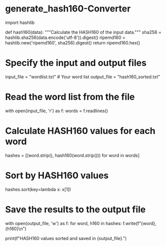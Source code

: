 # generate_hash160-Converter
import hashlib

def hash160(data):
    """Calculate the HASH160 of the input data."""
    sha256 = hashlib.sha256(data.encode('utf-8')).digest()
    ripemd160 = hashlib.new('ripemd160', sha256).digest()
    return ripemd160.hex()

# Specify the input and output files
input_file = "wordlist.txt"  # Your word list
output_file = "hash160_sorted.txt"

# Read the word list from the file
with open(input_file, 'r') as f:
    words = f.readlines()

# Calculate HASH160 values for each word
hashes = [(word.strip(), hash160(word.strip())) for word in words]

# Sort by HASH160 values
hashes.sort(key=lambda x: x[1])

# Save the results to the output file
with open(output_file, 'w') as f:
    for word, h160 in hashes:
        f.write(f"{word},{h160}\n")

print(f"HASH160 values sorted and saved in {output_file}.")
